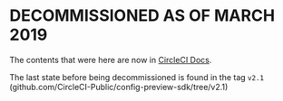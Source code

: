 # DECOMMISSIONED AS OF MARCH 2019

The contents that were here are now in [CircleCI Docs](https://circleci.com/docs/).

The last state before being decommissioned is found in the tag `v2.1` (github.com/CircleCI-Public/config-preview-sdk/tree/v2.1)

